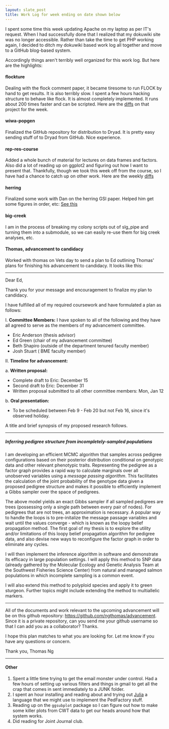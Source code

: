 ```yaml
---
layout: slate_post 
title: Work Log for week ending on date shown below
---
```


I spent some time this week updating Apache on my laptop as per IT's request.  When I had successfully done
that I realized that my dokuwiki site was no longer accessible. Rather than take the time to get PHP working
again, I decided to ditch my dokuwiki based work log all together and move to a GitHub blog-based system.

Accordingly things aren't terribly well organized for this work log.  But here are the highlights:

#### flockture
Dealing with the flock comment paper, it became tiresome to run FLOCK by hand to get results.  It is also terribly slow.  I spent
a few hours hacking structure to behave like flock.  It is almost completely implemented.  It runs about 200 times faster and
can be scripted. Here are the [diffs](https://github.com/eriqande/flockture/compare/9c717286591423c54cf6654e8c1b7ae62e59bec4...695a8f2f30088d764d5ae7def23fa2334911e5dd) on that project for the week.

#### wiwa-popgen
Finalized the GitHub repository for distribution to Dryad.  It is pretty easy sending stuff of to Dryad from GitHub.  Nice
experience.

#### rep-res-course
Added a whole bunch of material for lectures on data frames and factors.  Also did a lot of reading up on ggplot2 and figuring
out how I want to present that.  Thankfully, though we took this week off from the course, so I have had a chance to catch
up on other work. Here are the weekly [diffs](https://github.com/eriqande/rep-res-course/compare/aa3822c90938d7560c17e2ba5eb2b294dda7e430...d0447429e3be87e064848b0fa94a3abd624fa9d3)

#### herring
Finalized some work with Dan on the herring GSI paper.  Helped him get some figures in order, etc: [See this](https://github.com/eriqande/herring/commit/fbe41be92feae5487f235859bdb511a4c64dbc5f)

#### big-creek
I am in the process of breaking my colony scripts out of slg_pipe and turning them into a submodule, so we can easily re-use them
for big creek analyses, etc.


#### Thomas, advancement to candidacy
Worked with thomas on Vets day to send a plan to Ed outlining Thomas' plans for finishing his advancement to candidacy.
It looks like this:

---

Dear Ed,

Thank you for your message and encouragement to finalize my plan to candidacy.

I have fulfilled all of my required coursework and have formulated a plan as follows: 

I. __Committee Members:__ I have spoken to all of the following and they have all agreed to
serve as the members of my advancement committee.
  * Eric Anderson (thesis advisor)
  * Ed Green (chair of my advancement committee)
  * Beth Shapiro (outside of the department tenured faculty member) 
  * Josh Stuart ( BME faculty member)
 
  

II. __Timeline for advancement:__

a. __Written proposal:__
  * Complete draft to Eric: December 15
  * Second draft to Eric: December 31
  * Written proposal submitted to all other committee members: Mon, Jan 12
  
b. __Oral presentation:__
  * To be scheduled between Feb 9 - Feb 20 but not Feb 16, since it's observed holiday.
  
A title and brief synopsis of my proposed research follows.

---
##### Inferring pedigree structure from incompletely-sampled populations

I am developing an efficient MCMC algorithm that samples across pedigree
configurations based on their posterior distribution conditional on genotypic data and
other relevant phenotypic traits. Representing the pedigree as a factor graph provides a
rapid way to calculate marginals over all unobserved variables using a
_message passing algorithm_. This facilitates the
calculation of the joint probability of the genotype data given a proposed pedigree
structure and makes it possible to efficiently implement a Gibbs sampler over the
space of pedigrees. 

The above model yields an exact Gibbs sampler if all sampled pedigrees
are trees (possessing only a single path between every pair of nodes). For pedigrees that
are not trees, an
approximation is necessary. A popular way to handle the
loops is to pre-initalize the message passage variables and wait until the
values converge - which is known as the loopy belief propagation method. The first goal
of my thesis is to explore the utility and/or limitations of this loopy belief
propagation algorithm for pedigree data, and
also devise new ways to reconfigure the factor graph in order to eliminate any cycles.

I will then implement the inference algorithm in software and
demonstrate its efficacy in large population settings. I will apply this method to
SNP data (already gathered by the Molecular Ecology and Genetic Analysis Team at the 
Southwest Fisheries Science Center) from natural and managed salmon populations in
which incomplete sampling is a common event. 

I will also extend this method to polyploid species and apply it to
green sturgeon.  Further topics might include extending the method to multiallelic
markers.


---


All of the documents and work relevant to the upcoming advancement will be on this github repository: https://github.com/ngthomas/advancement. Since it is a private repository, can you send me your github username so that I can add you as a collaborator? Thanks.

I hope this plan matches to what you are looking for. Let me know if you have any questions or concern.

Thank you,
Thomas Ng


---

#### Other

1. Spent a little time trying to get the email monster under control.  Had a few hours of setting up various filters and things in gmail 
to get all the crap that comes in sent immediately to a JUNK folder.  
2. I spent an hour installing and reading about and trying out [Julia](http://julialang.org/) a language that we might
use to implement the PedFactory stuff.
3. Reading up on the `ggsubplot` package so I can figure out how to make some killer plots from CWT data to get our heads around
how that system works.
4. Did reading for Joint Journal club.
